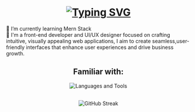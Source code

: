 <h1 align="center">
    <a href="https://git.io/typing-svg"><img src="https://readme-typing-svg.herokuapp.com?font=Fira+Code&weight=600&size=20&pause=1000&color=10E553&width=435&lines=Hi+There!+%F0%9F%91%8B+I'm+Limasha+Sathsara" alt="Typing SVG" /></a>
</h1>
🌱 I’m currently learning Mern Stack<br>💬 I'm a front-end developer and UI/UX designer focused on crafting intuitive, visually appealing web applications, I aim to create seamless,user-friendly interfaces that enhance user experiences and drive business growth.<br>
<!-- Proudly created with GPRM ( https://gprm.itsvg.in ) -->

<div align="center"> 
    <h2>Familiar with:</h2>
    <img src="https://skillicons.dev/icons?i=react,dart,firebase,mongodb,nodejs,express,js,html,css,tailwind,py,git,github,vscode,vercel,figma," alt="Languages and Tools" title="Languages and Tools"/></div>
    <br>
    <p align="center"
<a href="https://git.io/streak-stats"><img src="https://github-readme-streak-stats.herokuapp.com?user=jayasingha27146&theme=github-dark&card_width=500" alt="GitHub Streak" /></a></a></p>
<!-- Proudly created with 

